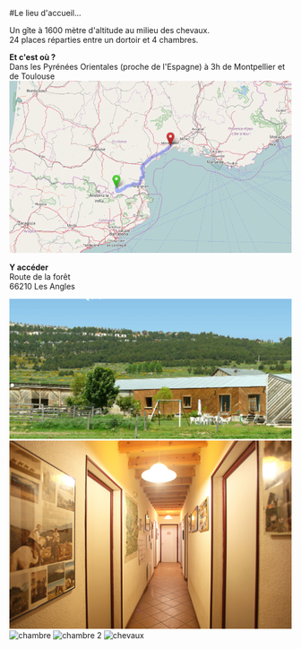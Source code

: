 #Le lieu d'accueil...  

Un gîte à 1600 mètre d'altitude au milieu des chevaux.   
24 places réparties entre un dortoir et 4 chambres.  

**Et c'est où ?**  
Dans les Pyrénées Orientales (proche de l'Espagne) à 3h de Montpellier et de Toulouse  
![Carte](https://github.com/pleinphare/documentation/blob/master/media/Capture%20d%E2%80%99e%CC%81cran%202016-10-17%20a%CC%80%2012.12.20.png)  

**Y accéder**  
Route de la forêt  
66210 Les Angles  

![Gîte](https://github.com/pleinphare/documentation/blob/master/media/11380492393_e2c997fefe_o.jpg)
![couloir](https://github.com/pleinphare/documentation/blob/master/media/11824654643_a28a489409_o.jpg)
![chambre](https://github.com/pleinphare/documentation/blob/master/media/11370408026_02652bc92b_o.jp)
![chambre 2](https://github.com/pleinphare/documentation/blob/master/media/11370457293_0c098c4536_o.jpg)
![chevaux](https://github.com/pleinphare/documentation/blob/master/media/11380957135_e739e07619_o.jpg)

